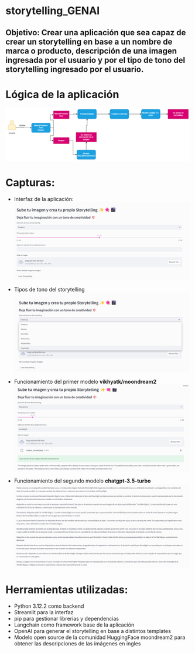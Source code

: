# storytelling_GENAI

## Objetivo: Crear una aplicación que sea capaz de crear un storytelling en base a un nombre de marca o producto, descripción de una imagen ingresada por el usuario y por el tipo de tono del storytelling ingresado por el usuario.

# Lógica de la aplicación
![interfaz](media/imagen_5.png)

# Capturas:

* Interfaz de la aplicación:
![interfaz](media/imagen_1.png)

* Tipos de tono del storytelling
![interfaz](media/imagen_2.png)

* Funcionamiento del primer modelo <b>vikhyatk/moondream2</b>
![interfaz](media/imagen_3.png)

* Funcionamiento del segundo modelo <b>chatgpt-3.5-turbo</b>
![interfaz](media/imagen_4.png)

# Herramientas utilizadas:

* Python 3.12.2 como backend
* Streamlit para la interfaz
* pip para gestionar librerias y dependencias
* Langchain como framework base de la aplicación
* OpenAI para generar el storytelling en base a distintos templates
* Modelo open source de la comunidad HuggingFace moondream2 para obtener las descripciones de las imágenes en ingles

